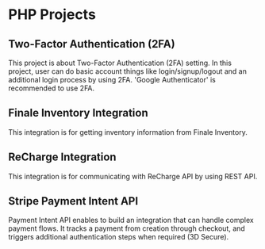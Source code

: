 # PHP Projects

## Two-Factor Authentication (2FA)

This project is about Two-Factor Authentication (2FA) setting. In this project, user can do basic account things like login/signup/logout and an additional login process by using 2FA. 'Google Authenticator' is recommended to use 2FA.

## Finale Inventory Integration

This integration is for getting inventory information from Finale Inventory.

## ReCharge Integration

This integration is for communicating with ReCharge API by using REST API.

## Stripe Payment Intent API

Payment Intent API enables to build an integration that can handle complex payment flows. It tracks a payment from creation through checkout, and triggers additional authentication steps when required (3D Secure). 
